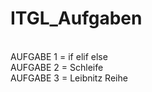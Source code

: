# ITGL_Aufgaben
 <br>AUFGABE 1 = if elif else
 <br>AUFGABE 2 = Schleife
 <br>AUFGABE 3 = Leibnitz Reihe
